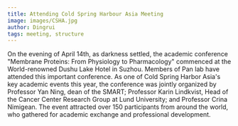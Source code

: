 ```yaml
---
title: Attending Cold Spring Harbour Asia Meeting
image: images/CSHA.jpg
author: Dingrui
tags: meeting, structure
---
```


On the evening of April 14th, as darkness settled, the academic conference "Membrane Proteins: From Physiology to Pharmacology" commenced at the World-renowned Dushu Lake Hotel in Suzhou. Members of Pan lab have attended this important conference. As one of Cold Spring Harbor Asia's key academic events this year, the conference was jointly organized by Professor Yan Ning, dean of the SMART; Professor Karin Lindkvist, Head of the Cancer Center Research Group at Lund University; and Professor Crina Nimigean. The event attracted over 150 participants from around the world, who gathered for academic exchange and professional development.

